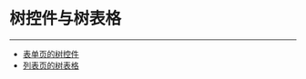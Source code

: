 # 树控件与树表格

---

* [表单页的树控件](/chapter13/树控件与树表格/表单页的树控件.md)
* [列表页的树表格](/chapter13/树控件与树表格/列表页的树表格.md)